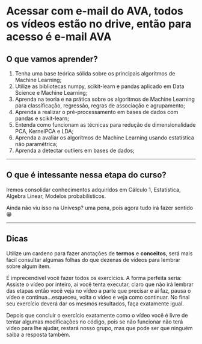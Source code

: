 # Acessar com e-mail do AVA, todos os vídeos estão no drive, então para acesso é e-mail AVA

## O que vamos aprender?

1. Tenha uma base teórica sólida sobre os principais algoritmos de Machine Learning;
1. Utilize as bibliotecas numpy, scikit-learn e pandas aplicado em Data Science e Machine Learning;
1. Aprenda na teoria e na prática sobre os algoritmos de Machine Learning para classificação, regressão, regras de associação e agrupamento;
1. Aprenda a realizar o pré-processamento em bases de dados com pandas e scikit-learn;
1. Entenda como funcionam as técnicas para redução de dimensionalidade PCA, KernelPCA e LDA;
1. Aprenda a avaliar os algoritmos de Machine Learning usando estatística não paramétrica;
1. Aprenda a detectar outliers em bases de dados;


-------------------
## O que é intessante nessa etapa do curso?
Iremos consolidar conhecimentos adquiridos em Cálculo 1, Estatística, Algebra Linear, Modelos probabilisticos.

Ainda não viu isso na Univesp? uma pena, pois agora tudo irá fazer sentido 😁


---------------

Dicas
--------

Utilize um cardeno para fazer anotações de **termos** e **conceitos**, será mais fácil consultar algumas folhas do que dezenas de vídeos para lembrar sobre algum item.

É imprecendivel você fazer todos os exercícios. A forma perfeita seria:
Assiste o vídeo por inteiro, ai você tenta executar, claro que não irá lembrar das etapas então você veja no vídeo a parte que precisar e ai faz, pausa o vídeo e continua...esqueceu, volta o vídeo e veja como continuar.
No final seu exercício deverá dar os mesmos resultados, faça exatamente igual.

Depois que concluir o exercício exatamente como o vídeo você é livre de tentar algumas modificações no código, pois se não funcionar não terá vídeo para lhe ajudar, restará nosso grupo, mas que pode ser que ninguém saiba a resposta também.
